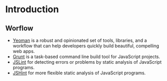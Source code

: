 # Introduction

## Worflow
+ [Yeoman](http://yeoman.io/) is a robust and opinionated set of tools, libraries, and a workflow that can help developers quickly build beautiful, compelling web apps.
+ [Grunt](http://gruntjs.com/) is a task-based command line build tool for JavaScript projects.
+ [JSLint](http://jslint.com/) for detecting errors or problems by static analysis of JavaScript programs.
+ [JSHint](http://jshint.com/) for more flexible static analysis of JavaScript programs.
